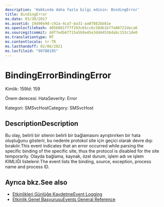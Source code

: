 ```yaml
---
description: 'Hakkında daha fazla bilgi edinin: BindingError'
title: BindingError
ms.date: 03/30/2017
ms.assetid: 19d90e9d-c92a-4ca7-ba31-aa07882bb81e
ms.openlocfilehash: 4056081ff7f293c65cc6c58db1b77a08721deca6
ms.sourcegitcommit: ddf7edb67715a5b9a45e3dd44536dabc153c1de0
ms.translationtype: MT
ms.contentlocale: tr-TR
ms.lasthandoff: 02/06/2021
ms.locfileid: "99788195"
---
```

# <a name="bindingerror"></a><span data-ttu-id="22298-103">BindingError</span><span class="sxs-lookup"><span data-stu-id="22298-103">BindingError</span></span>

<span data-ttu-id="22298-104">Kimlik: 159</span><span class="sxs-lookup"><span data-stu-id="22298-104">Id: 159</span></span>  
  
 <span data-ttu-id="22298-105">Önem derecesi: Hata</span><span class="sxs-lookup"><span data-stu-id="22298-105">Severity: Error</span></span>  
  
 <span data-ttu-id="22298-106">Kategori: SMSvcHost</span><span class="sxs-lookup"><span data-stu-id="22298-106">Category: SMSvcHost</span></span>  
  
## <a name="description"></a><span data-ttu-id="22298-107">Description</span><span class="sxs-lookup"><span data-stu-id="22298-107">Description</span></span>  

 <span data-ttu-id="22298-108">Bu olay, belirli bir sitenin belirli bir bağlamasını ayrıştırırken bir hata oluştuğunu gösterir, bu nedenle protokol site için geçici olarak devre dışı bırakılır.</span><span class="sxs-lookup"><span data-stu-id="22298-108">This event indicates that an error occurred while parsing the specific binding of the specific site, thus the protocol is disabled for the site temporarily.</span></span> <span data-ttu-id="22298-109">Olayda bağlama, kaynak, özel durum, işlem adı ve işlem KIMLIĞI listelenir.</span><span class="sxs-lookup"><span data-stu-id="22298-109">The event lists the binding, source, exception, process name and process ID.</span></span>  
  
## <a name="see-also"></a><span data-ttu-id="22298-110">Ayrıca bkz.</span><span class="sxs-lookup"><span data-stu-id="22298-110">See also</span></span>

- [<span data-ttu-id="22298-111">Etkinlikleri Günlüğe Kaydetme</span><span class="sxs-lookup"><span data-stu-id="22298-111">Event Logging</span></span>](index.md)
- [<span data-ttu-id="22298-112">Etkinlik Genel Başvurusu</span><span class="sxs-lookup"><span data-stu-id="22298-112">Events General Reference</span></span>](events-general-reference.md)
